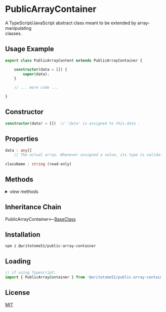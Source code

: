 # PublicArrayContainer

A TypeScript/JavaScript abstract class meant to be extended by array-manipulating  
classes.

## Usage Example
```ts
export class PublicArrayContent extends PublicArrayContainer {

    constructor(data = []) {
        super(data); 
    }

    // ... more code ...

}
```

## Constructor
```ts
constructor(data? = [])  // 'data' is assigned to this.data .
```

## Properties
```ts
data : any[]  
    // The actual array. Whenever assigned a value, its type is validated.
    
className : string (read-only)
```

## Methods
<details>
<summary>view methods</summary>

```ts
protected   _createGetterAndOrSetterForEach(
		propertyNames: string[],
		configuration: IGetterSetterConfiguration
	   ) : void
    /*********************
    Use this method when you have a bunch of properties that need getter and/or 
    setter functions that all do the same thing. You pass in an array of string 
    names of those properties, and the method attaches the same getter and/or 
    setter function to each property.
    IGetterSetterConfiguration is this object:
    {
        get_setterFunction?: (
             propertyName: string, index?: number, propertyNames?: string[]
        ) => Function,
	    // get_setterFunction takes the property name as first argument and 
	    // returns the setter function.  The setter function must take one 
	    // parameter and return void.
	    
        get_getterFunction?: (
             propertyName: string, index?: number, propertyNames?: string[]
        ) => Function
	    // get_getterFunction takes the property name as first argument and 
	    // returns the getter function.  The getter function must return something.
    }
    *********************/ 
	   
	   
protected   _returnThis_after(voidExpression: any) : this
    // voidExpression is executed, then function returns this.
    // Even if voidExpression returns something, the returned data isn't used.

protected   _errorIfPropertyHasNoValue(
                property: string, // can contain dot-notation, i.e., 'property.subproperty'
                propertyNameInError? = ''
            ) : void
    // If value of this[property] is undefined or null, it triggers fatal error:
    // `The property "${propertyNameInError}" has no value.`
```
</details>

## Inheritance Chain

PublicArrayContainer<--[BaseClass](https://github.com/writetome51/typescript-base-class#baseclass)

## Installation
```
npm i @writetome51/public-array-container
```

## Loading
```js
// if using Typescript:
import { PublicArrayContainer } from '@writetome51/public-array-container';
```

## License
[MIT](https://choosealicense.com/licenses/mit/)
